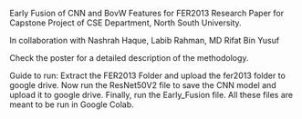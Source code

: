 Early Fusion of CNN and BovW Features for FER2013
Research Paper for Capstone Project of CSE Department, North South University.

In collaboration with Nashrah Haque, Labib Rahman, MD Rifat Bin Yusuf

Check the poster for a detailed description of the methodology.
 
Guide to run:
Extract the FER2013 Folder and upload the fer2013 folder to google drive.
Now run the ResNet50V2 file to save the CNN model and upload it to google drive.
Finally, run the Early_Fusion file.
All these files are meant to be run in Google Colab.
